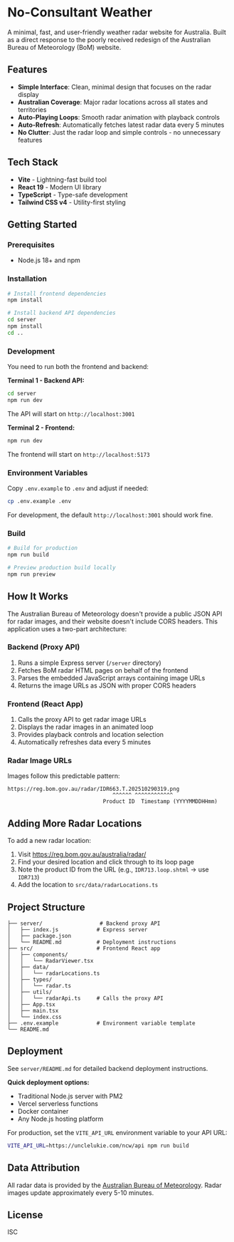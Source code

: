# No-Consultant Weather

A minimal, fast, and user-friendly weather radar website for Australia. Built as a direct response to the poorly received redesign of the Australian Bureau of Meteorology (BoM) website.

## Features

- **Simple Interface**: Clean, minimal design that focuses on the radar display
- **Australian Coverage**: Major radar locations across all states and territories
- **Auto-Playing Loops**: Smooth radar animation with playback controls
- **Auto-Refresh**: Automatically fetches latest radar data every 5 minutes
- **No Clutter**: Just the radar loop and simple controls - no unnecessary features

## Tech Stack

- **Vite** - Lightning-fast build tool
- **React 19** - Modern UI library
- **TypeScript** - Type-safe development
- **Tailwind CSS v4** - Utility-first styling

## Getting Started

### Prerequisites

- Node.js 18+ and npm

### Installation

```bash
# Install frontend dependencies
npm install

# Install backend API dependencies
cd server
npm install
cd ..
```

### Development

You need to run both the frontend and backend:

**Terminal 1 - Backend API:**
```bash
cd server
npm run dev
```
The API will start on `http://localhost:3001`

**Terminal 2 - Frontend:**
```bash
npm run dev
```
The frontend will start on `http://localhost:5173`

### Environment Variables

Copy `.env.example` to `.env` and adjust if needed:
```bash
cp .env.example .env
```

For development, the default `http://localhost:3001` should work fine.

### Build

```bash
# Build for production
npm run build

# Preview production build locally
npm run preview
```

## How It Works

The Australian Bureau of Meteorology doesn't provide a public JSON API for radar images, and their website doesn't include CORS headers. This application uses a two-part architecture:

### Backend (Proxy API)
1. Runs a simple Express server (`/server` directory)
2. Fetches BoM radar HTML pages on behalf of the frontend
3. Parses the embedded JavaScript arrays containing image URLs
4. Returns the image URLs as JSON with proper CORS headers

### Frontend (React App)
1. Calls the proxy API to get radar image URLs
2. Displays the radar images in an animated loop
3. Provides playback controls and location selection
4. Automatically refreshes data every 5 minutes

### Radar Image URLs

Images follow this predictable pattern:
```
https://reg.bom.gov.au/radar/IDR663.T.202510290319.png
                                 ^^^^^^ ^^^^^^^^^^^^
                              Product ID  Timestamp (YYYYMMDDHHmm)
```

## Adding More Radar Locations

To add a new radar location:

1. Visit https://reg.bom.gov.au/australia/radar/
2. Find your desired location and click through to its loop page
3. Note the product ID from the URL (e.g., `IDR713.loop.shtml` → use `IDR713`)
4. Add the location to `src/data/radarLocations.ts`

## Project Structure

```
├── server/                  # Backend proxy API
│   ├── index.js            # Express server
│   ├── package.json
│   └── README.md           # Deployment instructions
├── src/                    # Frontend React app
│   ├── components/
│   │   └── RadarViewer.tsx
│   ├── data/
│   │   └── radarLocations.ts
│   ├── types/
│   │   └── radar.ts
│   ├── utils/
│   │   └── radarApi.ts     # Calls the proxy API
│   ├── App.tsx
│   ├── main.tsx
│   └── index.css
├── .env.example            # Environment variable template
└── README.md
```

## Deployment

See `server/README.md` for detailed backend deployment instructions.

**Quick deployment options:**
- Traditional Node.js server with PM2
- Vercel serverless functions
- Docker container
- Any Node.js hosting platform

For production, set the `VITE_API_URL` environment variable to your API URL:
```bash
VITE_API_URL=https://unclelukie.com/ncw/api npm run build
```

## Data Attribution

All radar data is provided by the [Australian Bureau of Meteorology](http://www.bom.gov.au/). Radar images update approximately every 5-10 minutes.

## License

ISC

